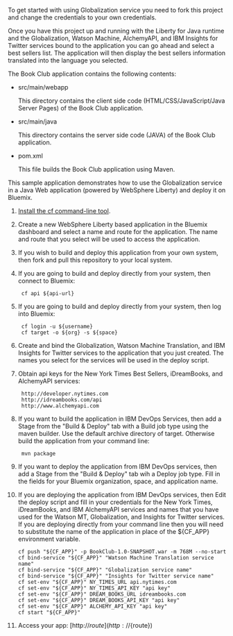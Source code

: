 To get started with using Globalization service you need to fork this project
and change the credentials to your own credentials.

Once you have this project up and running with the Liberty for Java runtime and the Globalization, 
Watson Machine, AlchemyAPI, and IBM Insights for Twitter services bound to the application you can go 
ahead and select a best sellers list. The application will then display the best sellers information 
translated into the language you selected.

The Book Club application contains the following contents:

    
*   src/main/webapp

    This directory contains the client side code (HTML/CSS/JavaScript/Java Server Pages) of the Book Club application.
    
*   src/main/java

    This directory contains the server side code (JAVA) of the Book Club application. 
    
*   pom.xml

    This file builds the Book Club application using Maven.
    

This sample application demonstrates how to use the Globalization service in a
Java Web application (powered by WebSphere Liberty) and deploy it on Bluemix.

1. [Install the cf command-line tool](${doc-url}/#starters/BuildingWeb.html#install_cf).

2. Create a new WebSphere Liberty based application in the Bluemix dashboard and select 
a name and route for the application. The name and route that you select 
will be used to access the application.

3. If you wish to build and deploy this application from your own system, then fork and pull this 
repository to your local system.

4. If you are going to build and deploy directly from your system, then connect to Bluemix:

		cf api ${api-url}

5. If you are going to build and deploy directly from your system, then log into Bluemix:

		cf login -u ${username}
		cf target -o ${org} -s ${space}
		
6. Create and bind the Globalization, Watson Machine Translation, and IBM Insights for Twitter services
to the application that you just created. The names you select for the services will be used in the
deploy script.
   
7. Obtain api keys for the New York Times Best Sellers, iDreamBooks, and AlchemyAPI services:

		http://developer.nytimes.com
		http://idreambooks.com/api
		http://www.alchemyapi.com
	 
8. If you want to build the application in IBM DevOps Services, then add a Stage from the "Build & Deploy" tab with a Build job type using the maven builder. Use the default archive directory of target. 
Otherwise build the application from your command line:

		mvn package

9. If you want to deploy the application from IBM DevOps services, then add a Stage from the "Build & Deploy" tab wih a Deploy job type. Fill in the fields for your Bluemix organization, space, and application name.

10. If you are deploying the application from IBM DevOps services, then Edit the deploy script 
and fill in your credentials for the New York Times, iDreamBooks, and IBM AlchemyAPI services 
and names that you have used for the Watson MT, Globalization, and Insights for Twitter services. 
If you are deploying directly from your command line then you will need to substitute the name of the application 
in place of the ${CF_APP} environment variable.

		cf push "${CF_APP}" -p BookClub-1.0-SNAPSHOT.war -m 768M --no-start
		cf bind-service "${CF_APP}" "Watson Machine Translation service name"
		cf bind-service "${CF_APP}" "Globalization service name"
		cf bind-service "${CF_APP}" "Insights for Twitter service name"
		cf set-env "${CF_APP}" NY_TIMES_URL api.nytimes.com
		cf set-env "${CF_APP}" NY_TIMES_API_KEY "api key"
		cf set-env "${CF_APP}" DREAM_BOOKS_URL idreambooks.com
		cf set-env "${CF_APP}" DREAM_BOOKS_API_KEY "api key"
		cf set-env "${CF_APP}" ALCHEMY_API_KEY "api key" 
		cf start "${CF_APP}"
		
11. Access your app: [http://${route}](http://${route})

